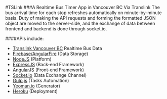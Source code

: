 #TSLink
###A Realtime Bus Timer App in Vancouver BC Via Translink
The bus arrival time for each stop refreshes automatically on minute-by-minute basis.
Duty of making the API requests and forming the formatted JSON object are moved to the server-side, and the exchange of data between frontend and backend is done through socket.io.

####APIs include:
- [Translink Vancouver BC](https://developer.translink.ca/ServicesRtti/ApiReference) Realtime Bus Data
- [Firebase/AngularFire](https://www.firebase.com/docs/web/libraries/angular/api.html) (Data Storage)
- [NodeJS](http://nodejs.org/api/) (Platform)
- [ExpressJS](http://expressjs.com/4x/api.html) (Back-end Framework)
- [AngularJS](https://docs.angularjs.org/api) (Front-end Framework)
- [Socket.io](http://socket.io) (Data Exchange Channel)
- [Gulp.js](http://gulpjs.com/) (Tasks Automation)
- [Yeoman.io](http://yeoman.io/) (Generator)
- [Heroku](https://www.heroku.com/) (Deployment)



